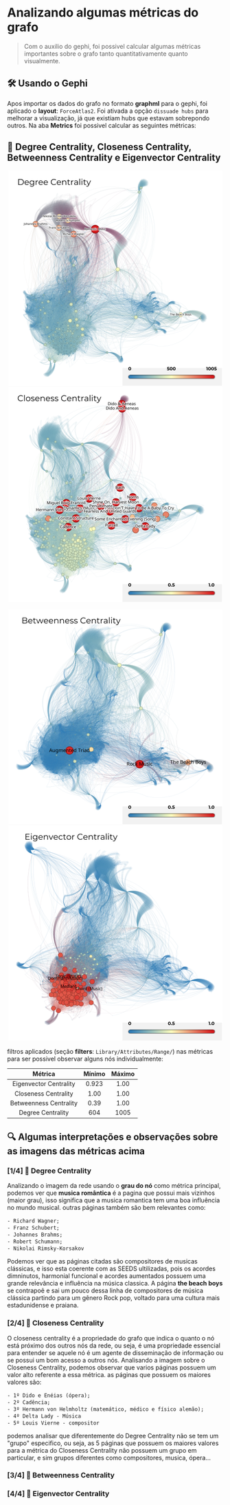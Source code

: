 # Analizando algumas métricas do grafo

> Com o auxilio do gephi, foi possivel calcular algumas métricas importantes sobre o grafo tanto quantitativamente quanto visualmente.

## 🛠️ Usando o Gephi

Apos importar os dados do grafo no formato **graphml** para o gephi, foi aplicado o **layout**: ``ForceAtlas2``. Foi ativada a opção ``dissuade hubs`` para melhorar a visualização, já que existiam hubs que estavam sobrepondo outros. Na aba **Metrics** foi possivel calcular as seguintes métricas:

## 🔶 Degree Centrality, Closeness Centrality, Betweenness Centrality e Eigenvector Centrality

<p align="center">
    <img width=500 src="./imgs/degree_centrality/degree.svg"/>
    <img width=500 src="./imgs/closeness_centrality/closeness.svg"/>
</p>

<p align="center">
    <img width=500 src="./imgs/betweenness_centrality/betweenness.svg"/>
    <img width=500 src="./imgs/eigenvector_centrality/eigenvector.svg"/>
</p>

filtros aplicados (seção **filters**: `Library/Attributes/Range/`) nas métricas para ser possivel observar alguns nós individualmente:

|        Métrica        | Mínimo | Máximo |
| :--------------------: | :-----: | :-----: |
| Eigenvector Centrality |  0.923  |  1.00  |
|  Closeness Centrality  |  1.00  |  1.00  |
| Betweenness Centrality |  0.39  |  1.00  |
|   Degree Centrality   |   604   |  1005  |

## 🔍 Algumas interpretações e observações sobre as imagens das métricas acima

### [1/4] 🔹 Degree Centrality

Analizando o imagem da rede usando o **grau do nó** como métrica principal, podemos ver que **musica romântica** é a pagina que possui mais vizinhos (maior grau), isso significa que a musica romantica tem uma boa influência no mundo musical. outras páginas também são bem relevantes como:

    - Richard Wagner;
    - Franz Schubert;
    - Johannes Brahms;
    - Robert Schumann;
    - Nikolai Rimsky-Korsakov

Podemos ver que as páginas citadas são compositores de musicas clássicas, e isso esta coerente com as SEEDS ultilizadas, pois os acordes dimninutos, harmonial funcional e acordes aumentados possuem uma grande relevância e influência na música classica. A página **the beach boys** se contrapoẽ e sai um pouco dessa linha de compositores de música clássica partindo para um gênero Rock pop, voltado para uma cultura mais estadunidense e praiana.

### [2/4] 🔹 Closeness Centrality

O closeness centrality é a propriedade do grafo que indica o quanto o nó está próximo dos outros nós da rede, ou seja, é uma propriedade essencial para entender se aquele nó é um agente de disseminação de informação ou se possui um bom acesso a outros nós. Analisando a imagem sobre o Closeness Centrality, podemos observar que varios páginas possuem um valor alto referente a essa métrica. as páginas que possuem os maiores valores são:

    - 1º Dido e Enéias (ópera);
    - 2º Cadência;
    - 3º Hermann von Helmholtz (matemático, médico e físico alemão);
    - 4º Delta Lady - Música
    - 5º Louis Vierne - compositor

podemos analisar que diferentemente do Degree Centrality não se tem um "grupo" especifico, ou seja, as 5 páginas que possuem os maiores valores para a métrica do Closeness Centrality não possuem um grupo em particular, e sim grupos diferentes como compositores, musica, ópera...

### [3/4] 🔹 Betweenness Centrality

### [4/4] 🔹 Eigenvector Centrality
